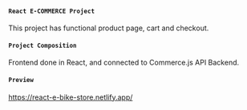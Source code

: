 #### `React E-COMMERCE Project`

This project has functional product page, cart and checkout.

#### `Project Composition`

Frontend done in React, and connected to Commerce.js API Backend.

#### `Preview`

https://react-e-bike-store.netlify.app/